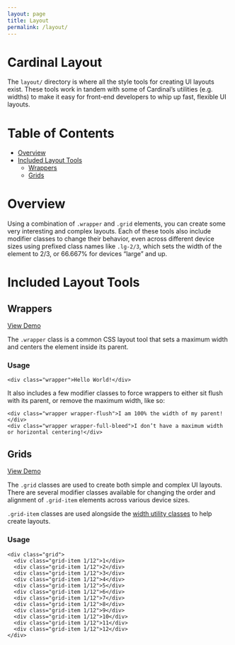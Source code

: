 ```yaml
---
layout: page
title: Layout
permalink: /layout/
---
```

# Cardinal Layout

The `layout/` directory is where all the style tools for creating UI layouts exist. These tools work in tandem with some of Cardinal’s utilities (e.g. widths) to make it easy for front-end developers to whip up fast, flexible UI layouts.

# Table of Contents

- [Overview](#overview)
- [Included Layout Tools](#included-layout-tools)
  - [Wrappers](#wrappers)
  - [Grids](#grids)

# Overview

Using a combination of `.wrapper` and `.grid` elements, you can create some very interesting and complex layouts. Each of these tools also include modifier classes to change their behavior, even across different device sizes using prefixed class names like `.lg-2/3`, which sets the width of the element to 2/3, or 66.667% for devices “large” and up.

# Included Layout Tools

## Wrappers

[View Demo](http://codepen.io/cbracco/pen/eNZNML)

The `.wrapper` class is a common CSS layout tool that sets a maximum width and centers the element inside its parent.

### Usage

```
<div class="wrapper">Hello World!</div>
```

It also includes a few modifier classes to force wrappers to either sit flush with its parent, or remove the maximum width, like so:

```
<div class="wrapper wrapper-flush">I am 100% the width of my parent!</div>
<div class="wrapper wrapper-full-bleed">I don’t have a maximum width or horizontal centering!</div>
```

## Grids

[View Demo](http://codepen.io/cbracco/pen/LVNVdw)

The `.grid` classes are used to create both simple and complex UI layouts. There are several modifier classes available for changing the order and alignment of `.grid-item` elements across various device sizes.

`.grid-item` classes are used alongside the [width utility classes](https://github.com/cbracco/cardinal/blob/master/utilities/widths.less) to help create layouts.

### Usage

```
<div class="grid">
  <div class="grid-item 1/12">1</div>
  <div class="grid-item 1/12">2</div>
  <div class="grid-item 1/12">3</div>
  <div class="grid-item 1/12">4</div>
  <div class="grid-item 1/12">5</div>
  <div class="grid-item 1/12">6</div>
  <div class="grid-item 1/12">7</div>
  <div class="grid-item 1/12">8</div>
  <div class="grid-item 1/12">9</div>
  <div class="grid-item 1/12">10</div>
  <div class="grid-item 1/12">11</div>
  <div class="grid-item 1/12">12</div>
</div>
```
